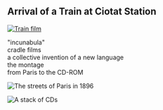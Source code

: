 ## Arrival of a Train at Ciotat Station

[![Train film](https://i.ytimg.com/vi/J7laguPTT-Q/maxresdefault.jpg)]([(https://www.youtube.com/watch?v=J7laguPTT-Q)https://www.youtube.com/watch?v=J7laguPTT-Q])

"incunabula"  
cradle films  
a collective invention of a new language  
the montage  
from Paris to the CD-ROM  

![The streets of Paris in 1896](https://www.thecinetourist.net/uploads/7/0/9/9/7099213/vlcsnap-2020-02-14-11h39m50s254_orig.png)

![A stack of CDs](https://www.autodesk.com/products/fusion-360/blog/wp-content/uploads/2022/09/bigstock-Golden-Compact-Discs-Backgroun-457362385-1024x512.jpg)
